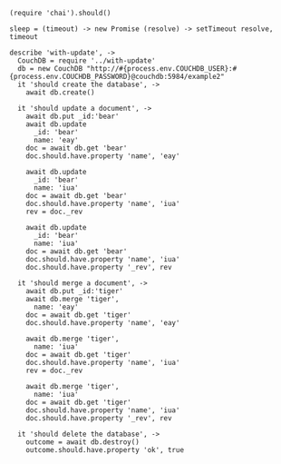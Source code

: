     (require 'chai').should()

    sleep = (timeout) -> new Promise (resolve) -> setTimeout resolve, timeout

    describe 'with-update', ->
      CouchDB = require '../with-update'
      db = new CouchDB "http://#{process.env.COUCHDB_USER}:#{process.env.COUCHDB_PASSWORD}@couchdb:5984/example2"
      it 'should create the database', ->
        await db.create()

      it 'should update a document', ->
        await db.put _id:'bear'
        await db.update
          _id: 'bear'
          name: 'eay'
        doc = await db.get 'bear'
        doc.should.have.property 'name', 'eay'

        await db.update
          _id: 'bear'
          name: 'iua'
        doc = await db.get 'bear'
        doc.should.have.property 'name', 'iua'
        rev = doc._rev

        await db.update
          _id: 'bear'
          name: 'iua'
        doc = await db.get 'bear'
        doc.should.have.property 'name', 'iua'
        doc.should.have.property '_rev', rev

      it 'should merge a document', ->
        await db.put _id:'tiger'
        await db.merge 'tiger',
          name: 'eay'
        doc = await db.get 'tiger'
        doc.should.have.property 'name', 'eay'

        await db.merge 'tiger',
          name: 'iua'
        doc = await db.get 'tiger'
        doc.should.have.property 'name', 'iua'
        rev = doc._rev

        await db.merge 'tiger',
          name: 'iua'
        doc = await db.get 'tiger'
        doc.should.have.property 'name', 'iua'
        doc.should.have.property '_rev', rev

      it 'should delete the database', ->
        outcome = await db.destroy()
        outcome.should.have.property 'ok', true

